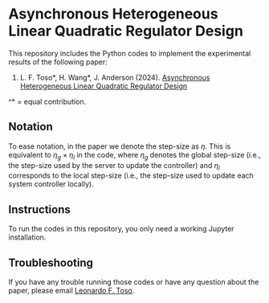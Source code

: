 # Asynchronous Heterogeneous Linear Quadratic Regulator Design

This repository includes the Python codes to implement the experimental results of the following paper:

1) L. F. Toso*, H. Wang*, J. Anderson (2024). [Asynchronous Heterogeneous Linear Quadratic Regulator Design](https://github.com/jd-anderson/AsyncLQR/blob/main/Asynchronous%20LQR%20Design.pdf)

^* = equal contribution.

## Notation

To ease notation, in the paper we denote the step-size as $\eta$. This is equivalent to $\eta_g \times \eta_l$ in the code, where $\eta_g$ denotes the global step-size (i.e., the step-size used by the server to update the controller) and $\eta_l$ corresponds to the local step-size (i.e., the step-size used to update each system controller locally). 

## Instructions

To run the codes in this repository, you only need a working Jupyter installation.

## Troubleshooting

If you have any trouble running those codes or have any question about the paper, please email [Leonardo F. Toso](mailto:lt2879@columbia.edu).
